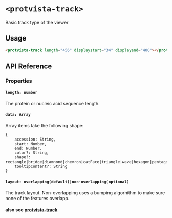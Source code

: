 # `<protvista-track>`

Basic track type of the viewer

## Usage

```html
<protvista-track length="456" displaystart="34" displayend="400"></protvista-track>
```

## API Reference

### Properties

#### `length: number`

The protein or nucleic acid sequence length.

#### `data: Array`

Array items take the following shape:
```
{
    accession: String,
    start: Number,
    end: Number,
    color?: String,
    shape?: rectangle|bridge|diamnond|chevron|catFace|triangle|wave|hexagon|pentagon|circle|arrow|doubleBar,
    tooltipContent?: String
}
```

#### `layout: overlapping(default)|non-overlapping(optional)`
The track layout. Non-overlapping uses a bumping algorhithm to make sure none of the features overlapp.

#### also see [protvista-track](https://github.com/ebi-webcomponents/nightingale/blob/master/packages/protvista-zoomable/README.md#properties)

